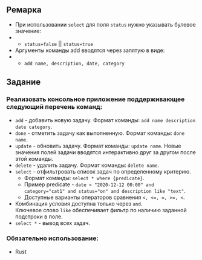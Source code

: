 ## Ремарка
- При использовании `select` для поля `status` нужно указывать булевое значение:
- - `status=false` || `status=true`
- Аргументы команды add вводятся через запятую в виде:
- - `add name, description, date, category`

## Задание
### Реализовать консольное приложение поддерживающее следующий перечень команд:
- `add` - добавить новую задачу.
Формат команды: `add name description date category`.
- `done` - отметить задачу как выполненную.
Формат команды: `done name`.
- `update` - обновить задачу.
Формат команды: `update name`.
Новые значения полей задачи вводятся интерактивно друг за другом после этой команды.
- `delete` - удалить задачу.
Формат команды: `delete name`.
- `select` - отфильтровать список задач по определенному критерию.  
  - Формат команды: `select * where {predicate}`.
  - Пример predicate - `date < "2020-12-12 00:00" and category="cat1" and status="on" and description like "text"`.
  - Доступные варианты операторов сравнения `<, <=, =, >=, <`.
- Комбинация условия доступна только через `and`.  
Ключевое слово `like` обеспечивает фильтр по наличию заданной подстроки в поле.
- `select *` - вывод вcех задач.

### Обязательно использование:
- Rust
